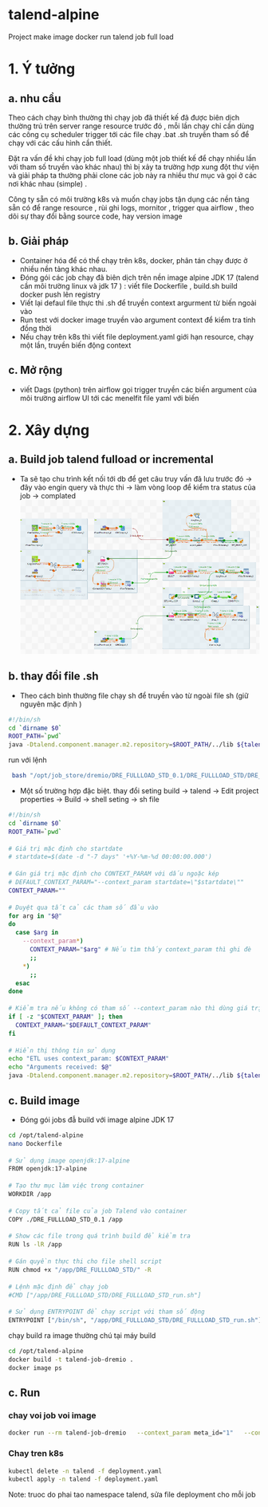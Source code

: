# talend-alpine
Project make image docker run talend job full load

# 1. Ý tưởng

## a. nhu cầu
Theo cách chạy bình thường thì chạy job đã thiết kế đã được biên dịch thường trú trên server range resource trước đó , mỗi lần chạy chỉ cần dùng các công cụ scheduler trigger tới các file chạy .bat .sh truyền  tham số để chạy với các cấu hình cần thiết.

Đặt ra vấn đề khi chạy job full load (dùng một job thiết kế để chạy nhiều lần với tham số truyền vào khác nhau) thì bị xảy ta trường hợp xung đột thư viện và giải pháp ta thường phải clone các job này ra nhiều thư mục và gọi ở các nơi khác nhau (simple) . 

Công ty sẵn có môi trường k8s và muốn chạy jobs tận dụng các nền tảng sẵn có để range resource , rùi ghi logs, mornitor , trigger qua airflow , theo dõi sự thay đổi bằng source code, hay version image 

## b. Giải pháp
- Container hóa để có thể chạy trên k8s, docker, phân tán chạy được ở nhiều nền tảng khác nhau.
- Đóng gói các job chạy đã biên dịch trên nền image alpine JDK 17 (talend cần môi trường linux và jdk 17 ) : viết file Dockerfile , build.sh build docker push lên registry
- Viết lại defaul file thực thi .sh để truyền context argurment từ biến ngoài vào
- Run test với docker image truyền vào argument context để kiểm tra tính đồng thời
- Nếu chạy trên k8s thì viết file deployment.yaml giới hạn resource, chạy một lần, truyền biến động context

## c. Mở rộng
- viết Dags (python) trên airflow gọi trigger truyền các biến argument của môi trường airflow UI tới các menelfit file yaml với biến

# 2. Xây dựng
## a. Build job talend fulload or incremental 
- Ta sẽ tạo chu trình kết nối tới db để get câu truy vấn đã lưu trước đó -> đây vào engin query và thực thi -> làm vòng loop để kiểm tra status của job -> complated 
![alt text](image.png)

## b. thay đổi file .sh
- Theo cách bình thường file chạy sh để truyền vào từ ngoài file sh (giữ nguyên mặc định )
```bash
#!/bin/sh
cd `dirname $0`
ROOT_PATH=`pwd`
java -Dtalend.component.manager.m2.repository=$ROOT_PATH/../lib ${talend.job.jvmargs} -cp ${talend.job.sh.classpath} ${talend.job.class} ${talend.job.sh.addition} "$@"3
```
run với lệnh 
```bash
 bash "/opt/job_store/dremio/DRE_FULLLOAD_STD_0.1/DRE_FULLLOAD_STD/DRE_FULLLOAD_STD_run.sh" --context_param meta_id=2 --context_param meta_qryname=DRE_ORA_DROP_OD0020 --context_param rptname=DRE1.2core_report_realiz_profit_lost_od0020_DROP
```

- Một số trường hợp đặc biệt. thay đổi seting build -> talend -> Edit project properties -> Build -> shell seting -> sh file 
```bash
#!/bin/sh
cd `dirname $0`
ROOT_PATH=`pwd`

# Giá trị mặc định cho startdate
# startdate=$(date -d "-7 days" '+%Y-%m-%d 00:00:00.000')

# Gán giá trị mặc định cho CONTEXT_PARAM với dấu ngoặc kép
# DEFAULT_CONTEXT_PARAM="--context_param startdate=\"$startdate\""
CONTEXT_PARAM=""

# Duyệt qua tất cả các tham số đầu vào
for arg in "$@"
do
  case $arg in
    --context_param*)
      CONTEXT_PARAM="$arg" # Nếu tìm thấy context_param thì ghi đè
      ;;
    *)
      ;;
  esac
done

# Kiểm tra nếu không có tham số --context_param nào thì dùng giá trị mặc định
if [ -z "$CONTEXT_PARAM" ]; then
  CONTEXT_PARAM="$DEFAULT_CONTEXT_PARAM"
fi

# Hiển thị thông tin sử dụng
echo "ETL uses context_param: $CONTEXT_PARAM"
echo "Arguments received: $@"
java -Dtalend.component.manager.m2.repository=$ROOT_PATH/../lib ${talend.job.jvmargs} -cp ${talend.job.sh.classpath} ${talend.job.class} ${talend.job.sh.addition} $CONTEXT_PARAM "$@"
```



## c. Build image 
- Đóng gói jobs đẫ build với image alpine JDK 17

```bash
cd /opt/talend-alpine
nano Dockerfile

# Sử dụng image openjdk:17-alpine
FROM openjdk:17-alpine

# Tạo thư mục làm việc trong container
WORKDIR /app

# Copy tất cả file của job Talend vào container
COPY ./DRE_FULLLOAD_STD_0.1 /app

# Show các file trong quá trình build để kiểm tra
RUN ls -lR /app

# Gán quyền thực thi cho file shell script
RUN chmod +x "/app/DRE_FULLLOAD_STD/" -R

# Lệnh mặc định để chạy job
#CMD ["/app/DRE_FULLLOAD_STD/DRE_FULLLOAD_STD_run.sh"]

# Sử dụng ENTRYPOINT để chạy script với tham số động
ENTRYPOINT ["/bin/sh", "/app/DRE_FULLLOAD_STD/DRE_FULLLOAD_STD_run.sh"]

```
chạy build ra image thường chú tại máy build
```bash
cd /opt/talend-alpine
docker build -t talend-job-dremio .
docker image ps 
```


## c. Run 
### chay voi job voi image 
```bash
docker run --rm talend-job-dremio   --context_param meta_id="1"   --context_param meta_qryname="DRE01_TEST"   --context_param rptname="DRE01_TEST_docker"
```
### Chay tren k8s
```bash
kubectl delete -n talend -f deployment.yaml
kubectl apply -n talend -f deployment.yaml
```

Note: truoc do phai tao namespace talend, sửa file deployment cho mỗi job